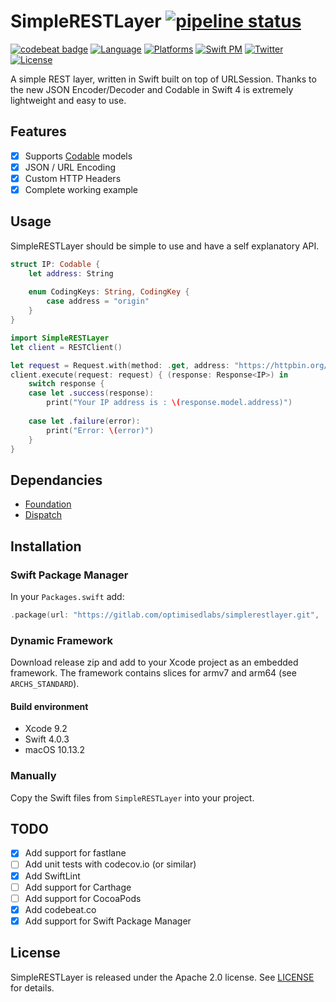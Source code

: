 # SimpleRESTLayer [![pipeline status](https://gitlab.com/optimisedlabs/simplerestlayer/badges/master/pipeline.svg)](https://gitlab.com/optimisedlabs/simplerestlayer/pipelines)

[![codebeat badge](https://codebeat.co/badges/118122e9-f912-47e5-89d2-13a5dcc92f34)](https://codebeat.co/projects/github-com-graemer957-simplerestlayer-master)
[![Language](https://img.shields.io/badge/language-Swift%204.0-orange.svg)](https://developer.apple.com/swift/)
[![Platforms](https://img.shields.io/badge/platform-ios%20%7C%20macos%20%7C%20tvos%20%7C%20watchos%20%7C%20linux-yellow.svg)](https://gitlab.com/optimisedlabs/simplerestlayer)
[![Swift PM](https://img.shields.io/badge/spm-compatible-brightgreen.svg)](https://swift.org/package-manager)
[![Twitter](https://img.shields.io/badge/contact-@graemer957-blue.svg)](https://twitter.com/graemer957)
[![License](https://img.shields.io/badge/license-Apache--2.0-lightgrey.svg)](https://github.com/graemer957/helloworld-swift-framework/blob/master/LICENSE)

A simple REST layer, written in Swift built on top of URLSession. Thanks to the new JSON Encoder/Decoder and Codable in Swift 4 is extremely lightweight and easy to use.

## Features
- [x] Supports [Codable](https://github.com/apple/swift-evolution/blob/master/proposals/0166-swift-archival-serialization.md) models
- [x] JSON / URL Encoding
- [x] Custom HTTP Headers
- [x] Complete working example

## Usage

SimpleRESTLayer should be simple to use and have a self explanatory API.

```swift
struct IP: Codable {
    let address: String
    
    enum CodingKeys: String, CodingKey {
        case address = "origin"
    }
}

import SimpleRESTLayer
let client = RESTClient()

let request = Request.with(method: .get, address: "https://httpbin.org/ip")
client.execute(request: request) { (response: Response<IP>) in
    switch response {
    case let .success(response):
        print("Your IP address is : \(response.model.address)")
        
    case let .failure(error):
        print("Error: \(error)")
    }
}
```

## Dependancies
- [Foundation](https://developer.apple.com/documentation/foundation/urlsession)
- [Dispatch](https://developer.apple.com/documentation/dispatch)

## Installation

### Swift Package Manager

In your `Packages.swift` add:

```swift
.package(url: "https://gitlab.com/optimisedlabs/simplerestlayer.git", .from: "0.4.0")
```

### Dynamic Framework

Download release zip and add to your Xcode project as an embedded framework. The framework contains slices for armv7 and arm64 (see `ARCHS_STANDARD`).

#### Build environment
- Xcode 9.2
- Swift 4.0.3
- macOS 10.13.2

### Manually

Copy the Swift files from `SimpleRESTLayer` into your project.

## TODO
- [x] Add support for fastlane
- [ ] Add unit tests with codecov.io (or similar)
- [x] Add SwiftLint
- [ ] Add support for Carthage
- [ ] Add support for CocoaPods
- [x] Add codebeat.co
- [x] Add support for Swift Package Manager

## License

SimpleRESTLayer is released under the Apache 2.0 license. See [LICENSE](https://github.com/graemer957/helloworld-swift-framework/blob/master/LICENSE) for details.